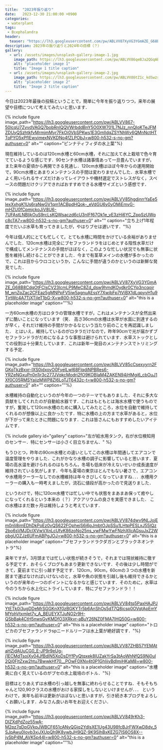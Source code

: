```yaml
---
title:  "2023年振り返り"
date:   2023-12-30 21:00:00 +0900
categories: 
 - waterplant
tags:
 - Bcephalandra
header:
  teaser: "https://lh3.googleusercontent.com/pw/ABLVV87XyVG3YGmAZE_G68B8CdqOtFClsCV23lcmLP9MeC8Zd_dsw9hmdKOydkr0CYp3ncqojrM_wnZpZac2CFEaz5gMNPpFV5jw5agnuAEssY7XwjbFp7tViBX1dLqpyvH1u9TjrtWc4A7TjXTjIeT1bG-X=w800-h532-s-no-gm?authuser=0"
description: 2023年の振り返りと2024年の目標（？）
gallery:
  - url: /assets/images/unsplash-gallery-image-1.jpg
    image_path: https://lh3.googleusercontent.com/pw/ABLVV86qeBJa2QGqAPTKQen2YFWZrgDhJZE14aM92zvO_sUANjPPuN3SI5CQKLs0_sd9VTOaabz7H2GEETxntJsvHKPOz0tSIWieDnIX0oNp2q7YJDl-OUYz8Xj-woVz82Fr5EuboS0bLXbJ1BuAUJYYorQ-=w800-h532-s-no-gm?authuser=0
    alt: "placeholder image 1"
    title: "Image 1 title caption"
  - url: /assets/images/unsplash-gallery-image-2.jpg
    image_path: https://lh3.googleusercontent.com/pw/ABLVV86tZ1c_kdSwzsw9aZVR-FTdqqX9px7cy75CkxhOarbQfIFGmDfg72eO6xqfhJhY_qt0TYuT3uELOHrICsst74gib9xtr7KlPi4AoU-Z-uPxe2-4O1M3Cnx1BulvjPxeNlRM4zOvTH8IgnCk621f4UQr=w800-h532-s-no-gm?authuser=0
    alt: "placeholder image 2"
    title: "Image 2 title caption"
---
```


今日は2023年最後の投稿ということで，簡単に今年を振り返りつつ，来年の展望や目標について考えてみたいと思います．

{% include figure image_path="https://lh3.googleusercontent.com/pw/ABLVV867-50lcqU7ZvvdVAGQ7bobRnlQQVWrbddBnY5O0XW701L7NJz_nnQIoKTeJFMZDUyQSzhtkfvMrmjmMyr7FkOi0VbSPKws1E3GmIldqZSYNhWy6QMnNctHTToPYO5xPfIEwyjmexNVKDNo4fZLPObJ=w800-h532-s-no-gm?authuser=0" alt="" caption="ピンナティフィダの水上葉"%}


現在維持しているのは120cm水槽と60cm水槽，それに加えて水上栽培で色々育てているような感じです．90センチ水槽は諸事情あって一旦畳んでいますが，また来年の夏頃から再開できる見通し．120cm水槽はほぼ今年からの運用開始で，90cm水槽とあまりメンテナンスの手間は変わりませんでした．水草水槽でよく用いられるサイズだけあってレイアウトや機材選定でストレスがなく，スペースの問題だけクリアできればおすすめできる水槽サイズという感想です．

{% include figure image_path="https://lh3.googleusercontent.com/pw/ABLVV85hgdjnrrYaEe5lexXxhgK1Us6raNwGV1qm1ACBpdHQok-_eVdGU6y0yOMiEmvG-mHZU0fCpmjckoJiV8U6-7UFAstLNBIjkOuS9rcLsKQWsaczd6cU3nlFf67Ok1e_vE3zHi6YC_ZppSzUWqc8cTA7=w800-h532-s-no-gm?authuser=0" alt="" caption="立ち上げ1年程度でだいぶ水草も育ってきましたが，やはりブセは遅いです．"%}

今年は個人的にとても忙しくて，とても水槽に時間をかけている余裕がありませんでした．120cm水槽は完全にブセファランドラをはじめとする陰性水草だけで構成してメンテナンスの手間がほぼなく，このような忙しい状況でも無事に状態を維持し続けることができました．今まで有茎草メインの水槽が多かったので，これは目からウロコというか，こんなに手間が違うのかというのは新鮮な発見でした．

{% include figure image_path="https://lh3.googleusercontent.com/pw/ABLVV87XyVG3YGmAZE_G68B8CdqOtFClsCV23lcmLP9MeC8Zd_dsw9hmdKOydkr0CYp3ncqojrM_wnZpZac2CFEaz5gMNPpFV5jw5agnuAEssY7XwjbFp7tViBX1dLqpyvH1u9TjrtWc4A7TjXTjIeT1bG-X=w800-h532-s-no-gm?authuser=0" alt="this is a placeholder image" caption=""%}

一方60cm水槽の方はロタラの管理水槽ですが，これはメンテナンスが全然出来ずに酷いことになっています（笑． 高さ36cmの水槽は水草が水面に到達するのが早く，それだけ維持の手間がかかるなという当たり前のことを再認識しました． とはいえ，維持しているのがロタラだけなので，昨年90cmで光が届かずブセファランドラがだめになるような事態は避けられています．水草ストックとしての役割は十分果たしています．これは新年一発目のメンテナンスでトリミングする予定．

{% include figure image_path="https://lh3.googleusercontent.com/pw/ABLVV85cCsexyyrn2FGKqTkzBxxr-IXS0jdxoyO0FyeILwl68FlqdiNPBRes6-YRZeNGxuPn0n1jr3c277JVqkcModri2fO9KOBIaM4ZAKEN94jHMgi6_cbOuJ1Xf0C05RMSYaijzMWP8ZI6LoTJT6432c-t=w800-h532-s-no-gm?authuser=0" alt="" caption=""%}

水槽維持の自動化というのが今年の一つのテーマでもありました．それに多大な貢献をしてくれたのが自動給水器です．これはもともとは海水水槽で使うものですが，奮発して120cm水槽のために購入してみたところ，水位を自動で維持してくれるのが想像以上に良かったです．特に水槽の上の方まで水草があると，水位が下がって来たときに問題になります．これは皆さんにもおすすめしたいアイテムです．

{% include gallery id="gallery" caption="左が給水用タンク，右が水位検知用のセンサー．特にセンサーは小さく目立ちません．" %}

もうひとつ，昨年の90cm水槽との違いとしてこの水槽は年間通してエアコンで温度管理をやりました．これがかなり水槽の調子に影響していると思います．夏場の高水温を避けられるのはもちろん，冬場も低床が冷えないせいか成長速度が維持されている気がします．今年も夏場の東京はとんでもない暑さで，エアコンや水槽用クーラーなしでの水槽維持は年々きびしくなっていますね．．．水槽用クーラーの購入も一時考えましたが，流石に値段が高かったので見送りました．

というわけで，特に120cm水槽では忙しい中でも状態をまあまあ保って癒やしになってくれるという本来の（？）アクアリウムの良さを実感できました．
この水槽はまだ数ヶ月は維持しようと考えています．

{% include figure image_path="https://lh3.googleusercontent.com/pw/ABLVV874dwv9NLJojEm0nlj8jmEDhDkPoEz0vQS622FOphejS6i6pJmbtOJpSSu1LHtpPESLxJ55IQz2bo6sVMJDcIXVwVXnLcUfyK86zoNo25ns_ywFMwYwFNzhXllcAGsuJxZ2WobgUOZJz6UFmABPgJOJ=w800-h532-s-no-gm?authuser=0" alt="this is a placeholder image" caption="ブセファランドラクダガンとブラックネオンテトラ"%}


来年ですが，3月頭までは忙しい状態が続きそうで，それまでは現状維持に徹する予定です．おそらくブログもあまり更新できないです．その後は少し時間ができて，夏前までに引っ越す予定です．120cm，90cm，60cmの３つの水槽を新居まで運ばなければいけないのと，水草や魚の状態を引越し後も維持できるかというのが来年の一つのポイントになるかなと感じています．そのために，水草は今のうちから水上化にトライしています．特にブセファランドラ！！

{% include figure image_path="https://lh3.googleusercontent.com/pw/ABLVV84tq5PaxHAJPJYtETk0i3ugDDeMrSGGKnXf0zBGKYTr5b6AnShOs5dT7Q8icsp0OVqtApEmYMYohVtxmlet7v_A_BEUEYXTJuNO2r9H-QSbBak4CtH5nwsGvKMDfO3XRkvr-aBuY26NZ0FMA7IHQ50G=w800-h532-s-no-gm?authuser=0" alt="this is a placeholder image" caption="トロピカのブセファランドラspニードルリーフは水上葉が絶好調です．"%}

{% include figure image_path="https://lh3.googleusercontent.com/pw/ABLVV87ZHB57YEMAtaHZjdAUuCG0_E-JP9r9eUg-j1ECMdTsojXy04JfBdIN5XoDsDYfPyQtqxek8lUZakYrSa3tAoWhNfQS9Nj0ul2Qj0FItZxw2htu7BwwkHf70__POwF0XNv4t0P1GhliivBdlmiHKaM8=w800-h532-s-no-gm?authuser=0" alt="this is a placeholder image" caption="水槽奥に白く見えているのがブセの水上栽培のボトル．"%}


目標はとりあえずは水槽の引っ越しを無事に終わらせることですね．そもそもちゃんと120,90クラスの水槽がおける家探しをしないといけませんが．．． 
というわけで，来年も前半は更新がほぼないと思いますが，引き続き本ブログをよろしくお願いします．みなさん良いお年をお迎えください．

{% include figure image_path="https://lh3.googleusercontent.com/pw/ABLVV849rKh3-DIZXdPdZoz55wA-M2pz7qDpGVkpJWBCF651cANyQGjq2YdIsXE1Ug43U98fcBJrFWXwD8dv_5SJpAwu0Iovb3xjJXUpQh9K8ywbJH9QZ-9K9SIhBxKEZG7IS6OS8X--jvSbP4M_AVK5p44I=w800-h532-s-no-gm?authuser=0" alt="this is a placeholder image" caption=""%}


